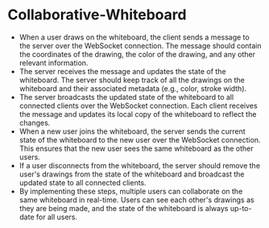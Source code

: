 # Collaborative-Whiteboard

*    When a user draws on the whiteboard, the client sends a message to the server over the WebSocket connection. The message should contain the coordinates of the drawing, the color of the drawing, and any other relevant information.
*    The server receives the message and updates the state of the whiteboard. The server should keep track of all the drawings on the whiteboard and their associated metadata (e.g., color, stroke width).
*    The server broadcasts the updated state of the whiteboard to all connected clients over the WebSocket connection. Each client receives the message and updates its local copy of the whiteboard to reflect the changes.
*    When a new user joins the whiteboard, the server sends the current state of the whiteboard to the new user over the WebSocket connection. This ensures that the new user sees the same whiteboard as the other users.
*    If a user disconnects from the whiteboard, the server should remove the user's drawings from the state of the whiteboard and broadcast the updated state to all connected clients.  
*    By implementing these steps, multiple users can collaborate on the same whiteboard in real-time. Users can see each other's drawings as they are being made, and the state of the whiteboard is always up-to-date for all users.
